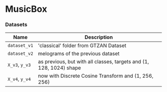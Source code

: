 # MusicBox

### Datasets

| Name | Description |
|------|-------------|
|`dataset_v1`|'classical' folder from GTZAN Dataset|
|`dataset_v2`|melograms of the previous dataset|
|`X_v3`, `y_v3`|as previous, but with all classes, targets and (1, 128, 1024) shape|
|`X_v4`, `y_v4`|now with Discrete Cosine Transform and (1, 256, 256)|

